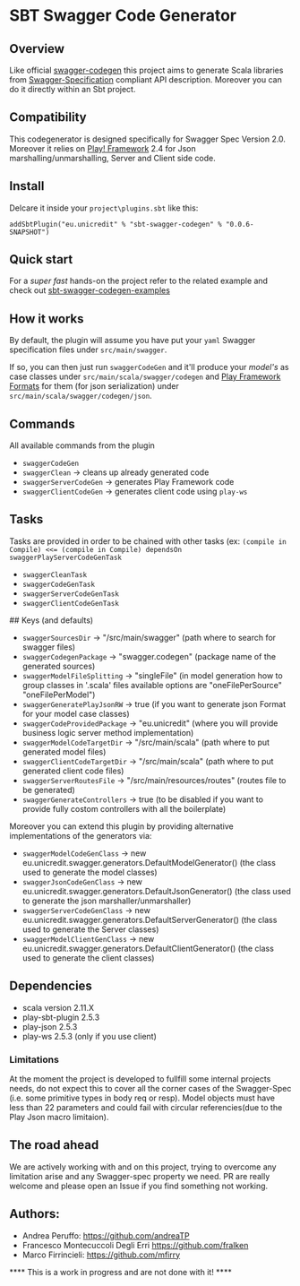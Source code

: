 # SBT Swagger Code Generator

## Overview

Like official [swagger-codegen](https://github.com/swagger-api/swagger-codegen) this project aims to generate Scala libraries from [Swagger-Specification](https://github.com/swagger-api/swagger-spec) compliant API description.
Moreover you can do it directly within an Sbt project.

## Compatibility

This codegenerator is designed specifically for Swagger Spec Version 2.0. Moreover it relies on [Play! Framework](http://www.playframework.com/) 2.4 for Json marshalling/unmarshalling, Server and Client side code.

## Install

Delcare it inside your `project\plugins.sbt` like this:

`addSbtPlugin("eu.unicredit" % "sbt-swagger-codegen" % "0.0.6-SNAPSHOT")`

## Quick start

For a *super fast* hands-on the project refer to the related example and check out [sbt-swagger-codegen-examples](https://github.com/unicredit/sbt-swagger-codegen-examples)

## How it works

By default, the plugin will assume you have put your `yaml` Swagger specification files under `src/main/swagger`.

If so, you can then just run `swaggerCodeGen` and it'll produce your *model's* as case classes under `src/main/scala/swagger/codegen` and [Play Framework](www.playframework.com) [Formats](https://www.playframework.com/documentation/2.4.x/ScalaJsonCombinators#Format) for them (for json serialization) under `src/main/scala/swagger/codegen/json`.


## Commands

All available commands from the plugin

- `swaggerCodeGen`
- `swaggerClean` -> cleans up already generated code
- `swaggerServerCodeGen` -> generates Play Framework code
- `swaggerClientCodeGen` -> generates client code using `play-ws`

## Tasks

Tasks are provided in order to be chained with other tasks (ex: ```(compile in Compile) <<= (compile in Compile) dependsOn swaggerPlayServerCodeGenTask```

- `swaggerCleanTask`
- `swaggerCodeGenTask`
- `swaggerServerCodeGenTask`
- `swaggerClientCodeGenTask`

## Keys (and defaults)

- `swaggerSourcesDir` -> "/src/main/swagger" (path where to search for swagger files)
- `swaggerCodegenPackage` -> "swagger.codegen" (package name of the generated sources)
- `swaggerModelFileSplitting` -> "singleFile" (in model generation how to group classes in '.scala' files available options are "oneFilePerSource" "oneFilePerModel")
- `swaggerGeneratePlayJsonRW` -> true (if you want to generate json Format for your model case classes)
- `swaggerCodeProvidedPackage` -> "eu.unicredit" (where you will provide business logic server method implementation)
- `swaggerModelCodeTargetDir` -> "/src/main/scala" (path where to put generated model files)
- `swaggerClientCodeTargetDir` -> "/src/main/scala" (path where to put generated client code files)
- `swaggerServerRoutesFile` -> "/src/main/resources/routes" (routes file to be generated)
- `swaggerGenerateControllers` -> true (to be disabled if you want to provide fully costom controllers with all the boilerplate)

Moreover you can extend this plugin by providing alternative implementations of the generators via:

- `swaggerModelCodeGenClass` -> new eu.unicredit.swagger.generators.DefaultModelGenerator() (the class used to generate the model classes)
- `swaggerJsonCodeGenClass` -> new eu.unicredit.swagger.generators.DefaultJsonGenerator() (the class used to generate the json marshaller/unmarshaller)
- `swaggerServerCodeGenClass` -> new eu.unicredit.swagger.generators.DefaultServerGenerator() (the class used to generate the Server classes)
- `swaggerModelClientGenClass` -> new eu.unicredit.swagger.generators.DefaultClientGenerator() (the class used to generate the client classes)

## Dependencies

- scala version 2.11.X
- play-sbt-plugin 2.5.3
- play-json 2.5.3
- play-ws 2.5.3 (only if you use client)

### Limitations

At the moment the project is developed to fullfill some internal projects needs, do not expect this to cover all the corner cases of the Swagger-Spec (i.e. some primitive types in body req or resp).
Model objects must have less than 22 parameters and could fail with circular referencies(due to the Play Json macro limitaion).

## The road ahead

We are actively working with and on this project, trying to overcome any limitation arise and any Swagger-spec property we need.
PR are really welcome and please open an Issue if you find something not working.

## Authors:

* Andrea Peruffo: <https://github.com/andreaTP>
* Francesco Montecuccoli Degli Erri <https://github.com/fralken>
* Marco Firrincieli: <https://github.com/mfirry>

**** This is a work in progress and are not done with it! ****
